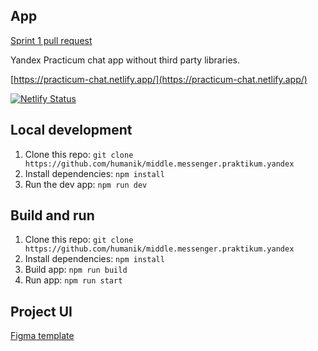 ## App
[Sprint 1 pull request](https://github.com/humanik/middle.messenger.praktikum.yandex/pull/1)

Yandex Practicum chat app without third party libraries.

[https://practicum-chat.netlify.app/](https://practicum-chat.netlify.app/)

[![Netlify Status](https://api.netlify.com/api/v1/badges/a10928e8-303f-42b7-891d-c6ef8f10a7e9/deploy-status)](https://app.netlify.com/sites/practicum-chat/deploys)

## Local development
1. Clone this repo: `git clone https://github.com/humanik/middle.messenger.praktikum.yandex`
2. Install dependencies: `npm install`
3. Run the dev app: `npm run dev`

## Build and run
1. Clone this repo: `git clone https://github.com/humanik/middle.messenger.praktikum.yandex`
2. Install dependencies: `npm install`
3. Build app: `npm run build`
4. Run app: `npm run start`

## Project UI
[Figma template](https://www.figma.com/file/jF5fFFzgGOxQeB4CmKWTiE/Chat_external_link)
